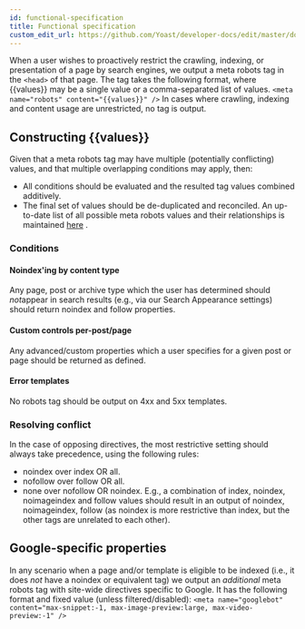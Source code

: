 ```yaml
---
id: functional-specification
title: Functional specification
custom_edit_url: https://github.com/Yoast/developer-docs/edit/master/docs/features/meta-robots/functional-specification.md
---
```

When a user wishes to proactively restrict the crawling, indexing, or presentation of a page by search engines, we output a meta robots tag in the `<head>` of that page.
The tag takes the following format, where {{values}} may be a single value or a comma-separated list of values.
`<meta name="robots" content="{{values}}" />`
In cases where crawling, indexing and content usage are unrestricted, no tag is output.

## Constructing {{values}}

Given that a meta robots tag may have multiple (potentially conflicting) values, and that multiple overlapping conditions may apply, then:
* All conditions should be evaluated and the resulted tag values combined additively. 
* The final set of values should be de-duplicated and reconciled.
An up-to-date list of all possible meta robots values and their relationships is maintained [here](https://yoast.com/robots-meta-tags/) .

### Conditions
#### Noindex'ing by content type
Any page, post or archive type which the user has determined should *not*appear in search results (e.g., via our Search Appearance settings) should return noindex and follow properties.

#### Custom controls per-post/page
Any advanced/custom properties which a user specifies for a given post or page should be returned as defined.

#### Error templates
No robots tag should be output on 4xx and 5xx templates.

### Resolving conflict
In the case of opposing directives, the most restrictive setting should always take precedence, using the following rules:
* noindex over index OR all.
* nofollow over follow OR all.
* none over nofollow OR noindex.
E.g., a combination of index, noindex, noimageindex and follow values should result in an output of noindex, noimageindex, follow (as noindex is more restrictive than index, but the other tags are unrelated to each other).

## Google-specific properties
In any scenario when a page and/or template is eligible to be indexed (i.e., it does *not* have a noindex or equivalent tag) we output an *additional* meta robots tag with site-wide directives specific to Google. It has the following format and fixed value (unless filtered/disabled):
`<meta name="googlebot" content="max-snippet:-1, max-image-preview:large, max-video-preview:-1" />`
